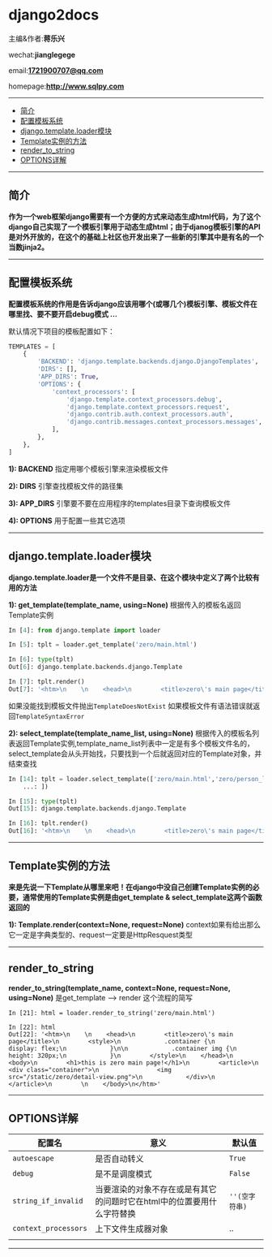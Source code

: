 # django2docs

主编&作者:**蒋乐兴**

wechat:**jianglegege**

email:**1721900707@qq.com**

homepage:**http://www.sqlpy.com**

---

- [简介](#简介)
- [配置模板系统](#配置模板系统)
- [django.template.loader模块](#django.template.loader模块)
- [Template实例的方法](#Template实例的方法)
- [render_to_string](#render_to_string)
- [OPTIONS详解](#OPTIONS详解)

---

## 简介
   **作为一个web框架django需要有一个方便的方式来动态生成html代码，为了这个django自己实现了一个模板引擎用于动态生成html；由于djanog模板引擎的API是对外开放的，在这个的基础上社区也开发出来了一些新的引擎其中是有名的一个当数jinja2。**

   ---

## 配置模板系统
   **配置模板系统的作用是告诉django应该用哪个(或哪几个)模板引擎、模板文件在哪里找、要不要开启debug模式 ...**

   默认情况下项目的模板配置如下：
   ```python
   TEMPLATES = [
       {
           'BACKEND': 'django.template.backends.django.DjangoTemplates',
           'DIRS': [],
           'APP_DIRS': True,
           'OPTIONS': {
               'context_processors': [
                   'django.template.context_processors.debug',
                   'django.template.context_processors.request',
                   'django.contrib.auth.context_processors.auth',
                   'django.contrib.messages.context_processors.messages',
               ],
           },
       },
   ]
   ```
   **1): BACKEND** 指定用哪个模板引擎来渲染模板文件

   **2): DIRS** 引擎查找模板文件的路径集

   **3): APP_DIRS** 引擎要不要在应用程序的templates目录下查询模板文件

   **4): OPTIONS** 用于配置一些其它选项

   ---

## django.template.loader模块
   **django.template.loader是一个文件不是目录、在这个模块中定义了两个比较有用的方法**

   **1): get_template(template_name, using=None)** 根据传入的模板名返回Template实例
   ```python
   In [4]: from django.template import loader                                      
   
   In [5]: tplt = loader.get_template('zero/main.html')                            
   
   In [6]: type(tplt)                                                              
   Out[6]: django.template.backends.django.Template
   
   In [7]: tplt.render()                                                           
   Out[7]: '<htm>\n    \n    <head>\n        <title>zero\'s main page</title>\n        <style>\n            .container {\n                   display: flex;\n            }\n\n            .container img {\n                height: 320px;\n            }\n        </style>\n    </head>\n       <body>\n        <h1>this is zero main page!</h1>\n        <article>\n            <div class="container">\n                <img    src="/static/zero/detail-view.png">\n            </div>\n        </article>\n        \n    </body>\n</htm>'
   ```
   如果没能找到模板文件抛出`TemplateDoesNotExist` 如果模板文件有语法错误就返回`TemplateSyntaxError`

   **2): select_template(template_name_list, using=None)** 根据传入的模板名列表返回Template实例,template_name_list列表中一定是有多个模板文件名的，select_template会从头开始找，只要找到一个后就返回对应的Template对象，并结束查找
   ```python
   In [14]: tplt = loader.select_template(['zero/main.html','zero/person_list.html'
       ...: ])                                                                     
   
   In [15]: type(tplt)                                                             
   Out[15]: django.template.backends.django.Template
   
   In [16]: tplt.render()                                                          
   Out[16]: '<htm>\n    \n    <head>\n        <title>zero\'s main page</title>\n        <style>\n            .container {\n                   display: flex;\n            }\n\n            .container img {\n                height: 320px;\n            }\n        </style>\n    </head>\n       <body>\n        <h1>this is zero main page!</h1>\n        <article>\n            <div class="container">\n                <img    src="/static/zero/detail-view.png">\n            </div>\n        </article>\n        \n    </body>\n</htm>'
   ```

   ---

## Template实例的方法
   **来是先说一下Template从哪里来吧！在django中没自己创建Template实例的必要，通常使用的Template实例是由get_template & select_template这两个函数返回的**

   **1): Template.render(context=None, request=None)** context如果有给出那么它一定是字典类型的、request一定要是HttpResquest类型

   ---

## render_to_string
   **render_to_string(template_name, context=None, request=None, using=None)** 是get_template --> render 这个流程的简写
   ```
   In [21]: html = loader.render_to_string('zero/main.html')                       
   
   In [22]: html                                                                   
   Out[22]: '<htm>\n    \n    <head>\n        <title>zero\'s main page</title>\n        <style>\n            .container {\n                     display: flex;\n            }\n\n            .container img {\n                height: 320px;\n            }\n        </style>\n    </head>\n      <body>\n        <h1>this is zero main page!</h1>\n        <article>\n            <div class="container">\n                <img   src="/static/zero/detail-view.png">\n            </div>\n        </article>\n        \n    </body>\n</htm>'
   ```

   ---

## OPTIONS详解
   |**配置名**|**意义**|**默认值**|
   |---------|-------|----------|
   |`autoescape`|是否自动转义| `True`|
   |`debug`|是不是调度模式|`False`|
   |`string_if_invalid`|当要渲染的对象不存在或是有其它的问题时它在html中的位置要用什么字符替换|`''(空字符串)`|
   |`context_processors`|上下文件生成器对象| ..|
   |||

   ---



